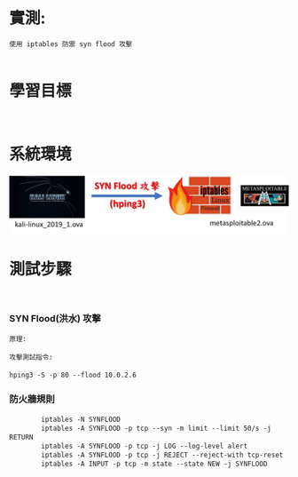 # 實測:
```
使用 iptables 防禦 syn flood 攻擊


```

# 學習目標
```


```

# 系統環境

![FIREWALL.jpg](FIREWALL.jpg)

# 測試步驟
```


```
### SYN Flood(洪水) 攻擊
```
原理:

攻擊測試指令:

hping3 -S -p 80 --flood 10.0.2.6

```
### 防火牆規則
```
        iptables -N SYNFLOOD
        iptables -A SYNFLOOD -p tcp --syn -m limit --limit 50/s -j RETURN
        iptables -A SYNFLOOD -p tcp -j LOG --log-level alert
        iptables -A SYNFLOOD -p tcp -j REJECT --reject-with tcp-reset
        iptables -A INPUT -p tcp -m state --state NEW -j SYNFLOOD
```
